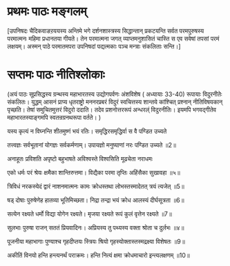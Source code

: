 # प्रथमः पाठः मङ्गलम्‌

[उपनिषदः चैदिकवाङऱययस्य अन्तिमे भगे दर्शनशास्त्रस्य सिद्धान्तान्‌ प्रकटयन्ति सर्वत परमपुरुषस्य परमात्मनः महिमा प्रधानतया गीयते। तेन परमात्मना जगत्‌ व्याप्तमनुशासितं चास्ति स एव सवेषां तपसां परमं लक्षयम्‌। अस्मन्‌ पाठे परमातमपरा उपनिषदां पद्यत्मकाः पञ्च मन्त्राः संकलिताः सन्ति।]

# सप्तमः पाठः नीतिश्लोकाः

(अयं पाठः सूप्रसिद्धस्य ग्रन्थस्य महाभारतस्य उद्योगपर्वणः अंशविशेष ( अध्यायाः
33-40) रूपायाः विदुरनीतेः संकलितः।
युद्धम्‌ आसनं प्राप्य धृतराष्ट्रो मननरप्रबरं
विदुरं स्वचित्तस्य शान्तये कांश्चित्‌ प्रश्‍नान्‌ नीतिविषयकान्
पृच्छति‌। तेषां समुचितमुत्तरं
विदुरो ददाति। तदेव प्रशनोत्तररूपं अन्धरल्ं विदुरनीतिः। इयमपि भगवद्गीतेव
महाभारतस्याङ्गमपि स्वतन्रग्रनथरूपा वर्तते। )

यस्य कृत्यं न विघ्नन्ति शीतमुष्णं भयं रतिः।
समृद्धिरसमृद्धिर्वा स वै पण्डित उच्यते

तत्त्वज्ञः सर्वभूतानां योगज्ञः सर्वकर्मणाम्‌।
उपायज्ञो मनुष्याणां नरः पण्डित उच्यते ॥2॥

अनाहूतः प्रविशति अपृष्टो बहुभाषते
अविश्वस्ते विश्वसिति मूढचेता नराधमः



एको धर्मः परं श्रेयः क्षमैका शान्तिरुत्तमा।
विद्यैका परमा तृप्तिः अहिंसैका सुखावहा ॥५॥

त्रिविधं नरकस्येदं द्वारं नाशनमात्मनः
कामः क्रोधस्तथा लोभस्तस्मादेतत्‌ त्रयं त्यजेत्‌ ॥5॥

षड्‌ दोषाः पुरुषेणेह हातव्या भूतिमिच्छता।
निद्रा तन्द्रा भयं क्रोध आलस्यं दीर्घसूत्रता ॥6॥

सत्येन रक्ष्यते धर्मो विद्या योगेन रक्ष्यते।
मृजया रक्ष्यते रूपं कुलं वृत्तेन रक्ष्यते ॥7॥

सुलभाः पुरुषा राजन्‌ सततं प्रियवादिनः।
अप्रियस्य तु पथ्यस्य वक्ता श्रोता च दुर्लभः ॥४॥

पूजनीया महाभागाः पुण्याश्च गृहदीप्तयः
स्त्रियः श्रियो गृहस्योक्तास्तस्मद्रक्ष्या विशेषतः ॥9॥

अकीतिं विनयो हन्ति हन्त्यनर्थं पराक्रमः।
हन्ति नित्यं क्षमा क्रोधमाचारो इन्त्यलक्षणम्‌ ॥10॥
